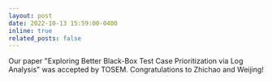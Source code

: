 ```yaml
---
layout: post
date: 2022-10-13 15:59:00-0400
inline: true
related_posts: false
---
```


Our paper "Exploring Better Black-Box Test Case Prioritization via Log Analysis" was accepted by TOSEM. Congratulations to Zhichao and Weijing!

